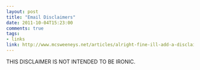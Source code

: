 ```yaml
---
layout: post
title: "Email Disclaimers"
date: 2011-10-04T15:23:00
comments: true
tags:
- links
link: http://www.mcsweeneys.net/articles/alright-fine-ill-add-a-disclaimer-to-my-emails
---
```

THIS DISCLAIMER IS NOT INTENDED TO BE IRONIC.

